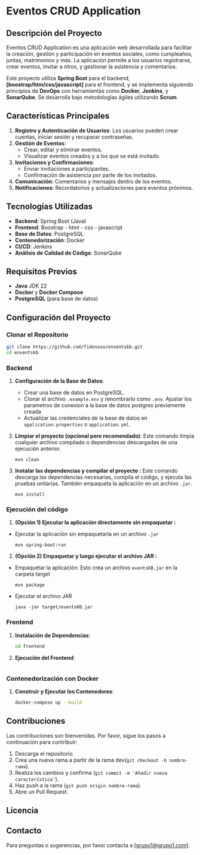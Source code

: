 
# **Eventos CRUD Application**

## **Descripción del Proyecto**
Eventos CRUD Application es una aplicación web desarrollada para facilitar la creación, gestión y participación en eventos sociales, como cumpleaños, juntas, matrimonios y más. La aplicación permite a los usuarios registrarse, crear eventos, invitar a otros, y gestionar la asistencia y comentarios. 

Este proyecto utiliza **Spring Boot** para el backend, **[boostrap/htm/css/javascript]** para el frontend, y se implementa siguiendo principios de **DevOps** con herramientas como **Docker**, **Jenkins**, y **SonarQube**. Se desarrolla bajo metodologías ágiles utilizando **Scrum**.

## **Características Principales**
1. **Registro y Autenticación de Usuarios**: Los usuarios pueden crear cuentas, iniciar sesión y recuperar contraseñas.
2. **Gestión de Eventos**:
   - Crear, editar y eliminar eventos.
   - Visualizar eventos creados y a los que se está invitado.
3. **Invitaciones y Confirmaciones**:
   - Enviar invitaciones a participantes.
   - Confirmación de asistencia por parte de los invitados.
4. **Comunicación**: Comentarios y mensajes dentro de los eventos.
5. **Notificaciones**: Recordatorios y actualizaciones para eventos próximos.

## **Tecnologías Utilizadas**
- **Backend**: Spring Boot (Java)
- **Frontend**: Boostrap - html - css - javascript
- **Base de Datos**: PostgreSQL
- **Contenedorización**: Docker
- **CI/CD**: Jenkins
- **Análisis de Calidad de Código**: SonarQube

## **Requisitos Previos**
- **Java** JDK 22
- **Docker** y **Docker Compose**
- **PostgreSQL** (para base de datos)

## **Configuración del Proyecto**

### **Clonar el Repositorio**
```bash
git clone https://github.com/fidonoso/enventskb.git
cd enventskb
```

### **Backend**
1. **Configuración de la Base de Datos**:
   - Crear una base de datos en PostgreSQL.
   - Clonar el archivo `.example.env` y renombrarlo como `.env`. Ajustar los parametros de conexion a la base de datos postgres previamente creada
   - Actualizar las credenciales de la base de datos en `application.properties` o `application.yml`.

2. **Limpiar el proyecto (opcional pero recomendado)**:
   Este comando limpia cualquier archivo compilado o dependencias descargadas de una ejecución anterior.
   ```
   mvn clean
   ```
3. **Instalar las dependencias y compilar el proyecto :**
 Este comando descarga las dependencias necesarias, compila el código, y ejecuta las pruebas unitarias. También empaqueta la aplicación en un archivo `.jar`.
   ```
   mvn install
   ```
### **Ejecución del código**
1. **(Opción 1) Ejecutar la aplicación directamente sin empaquetar :**
- Ejecutar la aplicación sin empaquetarla en un archivo `.jar`
   ```
   mvn spring-boot:run
   ```

2. **(Opción 2) Empaquetar y luego ejecutar el archivo JAR :**
- Empaquetar la aplicación: Esto crea un archivo `eventsKB.jar` en la carpeta target
   ```
   mvn package
   ```
- Ejecutar el archivo JAR
   ```
   java -jar target/eventsKB.jar
   ```

### **Frontend**
1. **Instalación de Dependencias**:
   ```bash
   cd frontend

   ```

2. **Ejecución del Frontend**:
   ```bash

   ```

### **Contenedorización con Docker**
1. **Construir y Ejecutar los Contenedores**:
   ```bash
   docker-compose up --build
   ```

## **Contribuciones**
Las contribuciones son bienvenidas. Por favor, sigue los pasos a continuación para contribuir:
1. Descarga el repositorio.
2. Crea una nueva rama a partir de la rama dev(`git checkout -b nombre-rama`).
3. Realiza los cambios y confirma (`git commit -m 'Añadir nueva característica'`).
4. Haz push a la rama (`git push origin nombre-rama`).
5. Abre un Pull Request.

## **Licencia**


## **Contacto**
Para preguntas o sugerencias, por favor contacta a [grupo1@grupo1.com].
